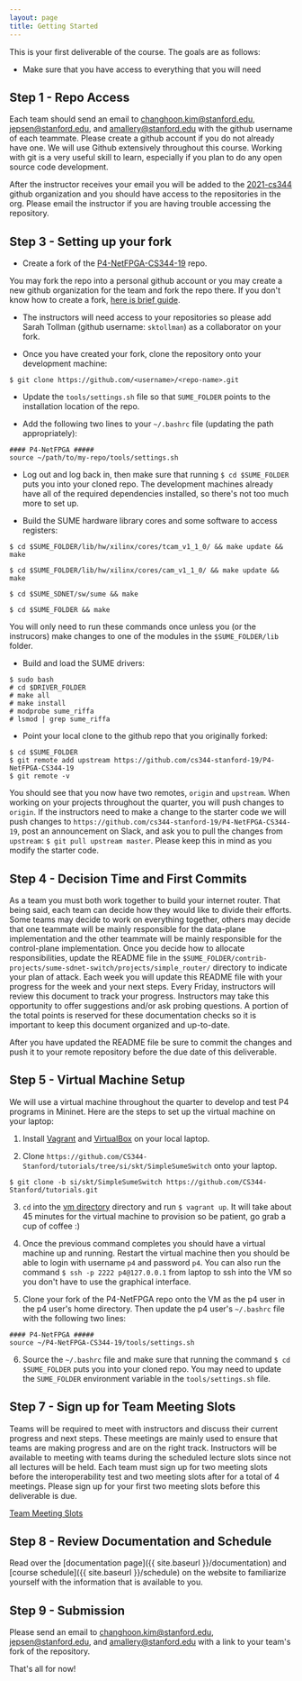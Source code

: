 ```yaml
---
layout: page
title: Getting Started
---
```


This is your first deliverable of the course. The goals are as follows: 
<!-- * Set up your P4-NetFPGA repository (each team should have one P4-NetFPGA repo) -->
<!-- * Set up your hardware development machine and your virtual machine -->
* Make sure that you have access to everything that you will need

Step 1 - Repo Access
------

Each team should send an email to changhoon.kim@stanford.edu, jepsen@stanford.edu, and amallery@stanford.edu with the github username of each teammate. Please create a github account if you do not already have one. We will use Github extensively throughout this course. Working with git is a very useful skill to learn, especially if you plan to do any open source code development.

After the instructor receives your email you will be added to the [2021-cs344](https://github.com/2021-cs344) github organization and you should have access to the repositories in the org. Please email the instructor if you are having trouble accessing the repository.

<!-- The instructors will send you an email after adding you to the repository, this email will contain the password that you can use to access the development machine to which your team has been assigned. -->

Step 3 - Setting up your fork
------

* Create a fork of the [P4-NetFPGA-CS344-19](https://github.com/cs344-stanford-19/P4-NetFPGA-CS344-19) repo.

You may fork the repo into a personal github account or you may create a new github organization for the team and fork the repo there. If you don't know how to create a fork, [here is brief guide](https://guides.github.com/activities/forking/).

* The instructors will need access to your repositories so please add Sarah Tollman (github username: `sktollman`) as a collaborator on your fork.

* Once you have created your fork, clone the repository onto your development machine:

```
$ git clone https://github.com/<username>/<repo-name>.git
```

* Update the `tools/settings.sh` file so that `SUME_FOLDER` points to the installation location of the repo.

* Add the following two lines to your `~/.bashrc` file (updating the path appropriately):

```
#### P4-NetFPGA #####
source ~/path/to/my-repo/tools/settings.sh
```

* Log out and log back in, then make sure that running `$ cd $SUME_FOLDER` puts you into your cloned repo. The development machines already have all of the required dependencies installed, so there's not too much more to set up.

* Build the SUME hardware library cores and some software to access registers:

```
$ cd $SUME_FOLDER/lib/hw/xilinx/cores/tcam_v1_1_0/ && make update && make

$ cd $SUME_FOLDER/lib/hw/xilinx/cores/cam_v1_1_0/ && make update && make

$ cd $SUME_SDNET/sw/sume && make

$ cd $SUME_FOLDER && make
```

You will only need to run these commands once unless you (or the instrucors) make changes to one of the modules in the `$SUME_FOLDER/lib` folder.

* Build and load the SUME drivers:

```
$ sudo bash
# cd $DRIVER_FOLDER
# make all
# make install
# modprobe sume_riffa
# lsmod | grep sume_riffa
```

* Point your local clone to the github repo that you originally forked:

```
$ cd $SUME_FOLDER
$ git remote add upstream https://github.com/cs344-stanford-19/P4-NetFPGA-CS344-19
$ git remote -v
```

You should see that you now have two remotes, `origin` and `upstream`. When working on your projects throughout the quarter, you will push changes to `origin`. If the instructors need to make a change to the starter code we will push changes to `https://github.com/cs344-stanford-19/P4-NetFPGA-CS344-19`, post an announcement on Slack, and ask you to pull the changes from `upstream`: `$ git pull upstream master`. Please keep this in mind as you modify the starter code.

Step 4 - Decision Time and First Commits
------

As a team you must both work together to build your internet router. That being said, each team can decide how they would like to divide their efforts. Some teams may decide to work on everything together, others may decide that one teammate will be mainly responsible for the data-plane implementation and the other teammate will be mainly responsible for the control-plane implementation. Once you decide how to allocate responsibilities, update the README file in the `$SUME_FOLDER/contrib-projects/sume-sdnet-switch/projects/simple_router/` directory to indicate your plan of attack. Each week you will update this README file with your progress for the week and your next steps. Every Friday, instructors will review this document to track your progress. Instructors may take this opportunity to offer suggestions and/or ask probing questions. A portion of the total points is reserved for these documentation checks so it is important to keep this document organized and up-to-date.

After you have updated the README file be sure to commit the changes and push it to your remote repository before the due date of this deliverable.

Step 5 - Virtual Machine Setup
------

We will use a virtual machine throughout the quarter to develop and test P4 programs in Mininet. Here are the steps to set up the virtual machine on your laptop:

1. Install [Vagrant](https://vagrantup.com/) and [VirtualBox](https://virtualbox.org/) on your local laptop.

2. Clone `https://github.com/CS344-Stanford/tutorials/tree/si/skt/SimpleSumeSwitch` onto your laptop.

```
$ git clone -b si/skt/SimpleSumeSwitch https://github.com/CS344-Stanford/tutorials.git
```

3. `cd` into the [vm directory](https://github.com/CS344-Stanford/tutorials/tree/si/skt/SimpleSumeSwitch/vm) directory and run `$ vagrant up`. It will take about 45 minutes for the virtual machine to provision so be patient, go grab a cup of coffee :)

4. Once the previous command completes you should have a virtual machine up and running. Restart the virtual machine then you should be able to login with username `p4` and password `p4`. You can also run the command `$ ssh -p 2222 p4@127.0.0.1` from laptop to ssh into the VM so you don't have to use the graphical interface.

5. Clone your fork of the P4-NetFPGA repo onto the VM as the p4 user in the p4 user's home directory. Then update the p4 user's `~/.bashrc` file with the following two lines:

```
#### P4-NetFPGA #####
source ~/P4-NetFPGA-CS344-19/tools/settings.sh
```

6. Source the `~/.bashrc` file and make sure that running the command `$ cd $SUME_FOLDER` puts you into your cloned repo. You may need to update the `SUME_FOLDER` environment variable in the `tools/settings.sh` file.

Step 7 - Sign up for Team Meeting Slots
------

Teams will be required to meet with instructors and discuss their current progress and next steps. These meetings are mainly used to ensure that teams are making progress and are on the right track. Instructors will be available to meeting with teams during the scheduled lecture slots since not all lectures will be held. Each team must sign up for two meeting slots before the interoperability test and two meeting slots after for a total of 4 meetings. Please sign up for your first two meeting slots before this deliverable is due.

[Team Meeting Slots](https://github.com/2021-cs344/2021-cs344.github.io/wiki)

Step 8 - Review Documentation and Schedule
------

Read over the [documentation page]({{ site.baseurl }}/documentation) and [course schedule]({{ site.baseurl }}/schedule) on the  website to familiarize yourself with the information that is available to you.

Step 9 - Submission
------

Please send an email to changhoon.kim@stanford.edu, jepsen@stanford.edu, and amallery@stanford.edu with a link to your team's fork of the <TBD> repository.

That's all for now!

